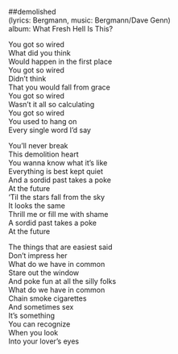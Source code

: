 ##demolished  
(lyrics: Bergmann, music: Bergmann/Dave Genn)  
album: What Fresh Hell Is This?  
  
You got so wired  
What did you think  
Would happen in the first place  
You got so wired  
Didn&rsquo;t think  
That you would fall from grace  
You got so wired  
Wasn&rsquo;t it all so calculating  
You got so wired  
You used to hang on  
Every single word I&rsquo;d say  
  
You&rsquo;ll never break  
This demolition heart  
You wanna know what it&rsquo;s like  
Everything is best kept quiet  
And a sordid past takes a poke  
At the future  
&lsquo;Til the stars fall from the sky  
It looks the same  
Thrill me or fill me with shame  
A sordid past takes a poke  
At the future  
  
The things that are easiest said  
Don&rsquo;t impress her  
What do we have in common  
Stare out the window  
And poke fun at all the silly folks  
What do we have in common  
Chain smoke cigarettes  
And sometimes sex  
It&rsquo;s something  
You can recognize  
When you look  
Into your lover&rsquo;s eyes  
